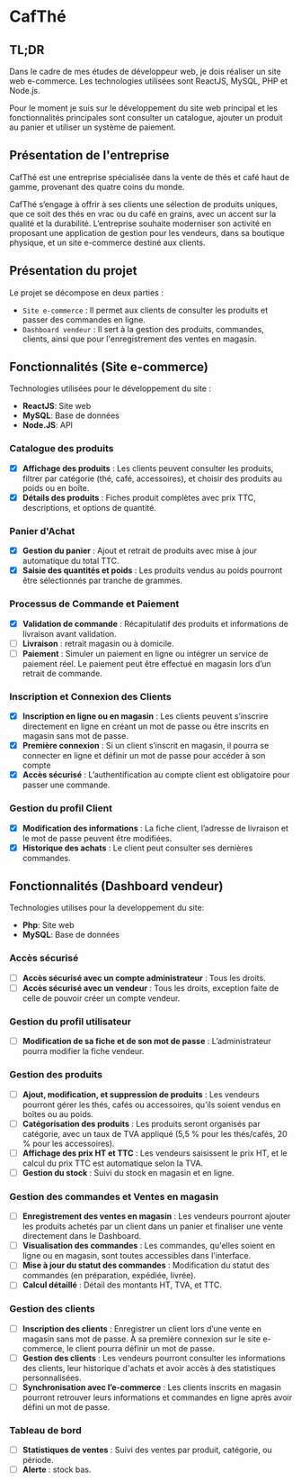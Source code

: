 # CafThé

## TL;DR

Dans le cadre de mes études de développeur web, je dois réaliser un site web e-commerce. Les technologies utilisées sont ReactJS, MySQL, PHP et Node.js.

Pour le moment je suis sur le développement du site web principal et les fonctionnalités principales sont consulter un catalogue, ajouter un produit au panier et utiliser un système de paiement.

## Présentation de l'entreprise

CafThé est une entreprise spécialisée dans la vente de thés et café  haut de gamme, provenant des quatre coins du monde.

CafThé s’engage à offrir à ses clients une sélection de produits uniques, que ce soit des thés en vrac ou du café en grains, avec un accent sur la qualité et la durabilité. L’entreprise souhaite moderniser son activité en proposant une application de gestion pour les vendeurs, dans sa boutique physique, et un site e-commerce destiné aux clients.

## Présentation du projet

Le projet se décompose en deux parties :

- `Site e-commerce` : Il permet aux clients de consulter les produits et passer des commandes en ligne.
- `Dashboard vendeur` : Il sert à la gestion des produits, commandes, clients, ainsi que pour l'enregistrement des ventes en magasin.

## Fonctionnalités (Site e-commerce)

Technologies utilisées pour le développement du site :

- **ReactJS**: Site web
- **MySQL**: Base de données
- **Node.JS**: API

### Catalogue des produits

- [x] **Affichage des produits** : Les clients peuvent consulter les produits, filtrer par catégorie (thé, café, accessoires), et choisir des produits au poids ou en boîte.
- [x] **Détails des produits** : Fiches produit complètes avec prix TTC, descriptions, et options de quantité.

### Panier d'Achat

- [x] **Gestion du panier** : Ajout et retrait de produits avec mise à jour automatique du total TTC.
- [x] **Saisie des quantités et poids** : Les produits vendus au poids pourront être sélectionnés par tranche de grammes.

### Processus de Commande et Paiement

- [x] **Validation de commande** : Récapitulatif des produits et informations de livraison avant validation.
- [ ] **Livraison** : retrait magasin ou à domicile.
- [ ] **Paiement** : Simuler un paiement en ligne ou intégrer un service de paiement réel. Le paiement peut être effectué en magasin lors d’un retrait de commande.

### Inscription et Connexion des Clients

- [x] **Inscription en ligne ou en magasin** : Les clients peuvent s’inscrire directement en ligne en créant un mot de passe ou être inscrits en magasin sans mot de passe.
- [x] **Première connexion** : Si un client s’inscrit en magasin, il pourra se connecter en ligne et définir un mot de passe pour accéder à son compte
- [x] **Accès sécurisé** : L’authentification au compte client est obligatoire pour passer une commande.

### Gestion du profil Client

- [x] **Modification des informations** : La fiche client, l’adresse de livraison et le mot de passe peuvent être modifiées.
- [x] **Historique des achats** : Le client peut consulter ses dernières commandes.

## Fonctionnalités (Dashboard vendeur)

Technologies utilises pour la developpement du site:

- **Php**: Site web
- **MySQL**: Base de données

### Accès sécurisé

- [ ] **Accès sécurisé avec un compte administrateur** : Tous les droits.
- [ ] **Accès sécurisé avec un vendeur** : Tous les droits, exception faite de celle de pouvoir créer un compte vendeur.

### Gestion du profil utilisateur

- [ ] **Modification de sa fiche et de son mot de passe** : L’administrateur pourra modifier la fiche vendeur.

### Gestion des produits

- [ ] **Ajout, modification, et suppression de produits** : Les vendeurs pourront gérer les thés, cafés ou accessoires, qu’ils soient vendus en boîtes ou au poids.
- [ ] **Catégorisation des produits** : Les produits seront organisés par catégorie, avec un taux de TVA appliqué (5,5 % pour les thés/cafés, 20 % pour les accessoires).
- [ ] **Affichage des prix HT et TTC** : Les vendeurs saisissent le prix HT, et le calcul du prix TTC est automatique selon la TVA.
- [ ] **Gestion du stock** : Suivi du stock en magasin et en ligne.

### Gestion des commandes et Ventes en magasin

- [ ] **Enregistrement des ventes en magasin** : Les vendeurs pourront ajouter les produits achetés par un client dans un panier et finaliser une vente directement dans le Dashboard.
- [ ] **Visualisation des commandes** : Les commandes, qu'elles soient en ligne ou en magasin, sont toutes accessibles dans l'interface.
- [ ] **Mise à jour du statut des commandes** : Modification du statut des commandes (en préparation, expédiée, livrée).
- [ ] **Calcul détaillé** : Détail des montants HT, TVA, et TTC.

### Gestion des clients

- [ ] **Inscription des clients** : Enregistrer un client lors d’une vente en magasin sans mot de passe. À sa première connexion sur le site e-commerce, le client pourra définir un mot de passe.
- [ ] **Gestion des clients** : Les vendeurs pourront consulter les informations des clients, leur historique d'achats et avoir accès à des statistiques personnalisées.
- [ ] **Synchronisation avec l’e-commerce** : Les clients inscrits en magasin pourront retrouver leurs informations et commandes en ligne après avoir défini un mot de passe.

### Tableau de bord

- [ ] **Statistiques de ventes** : Suivi des ventes par produit, catégorie, ou période.
- [ ] **Alerte** : stock bas.
